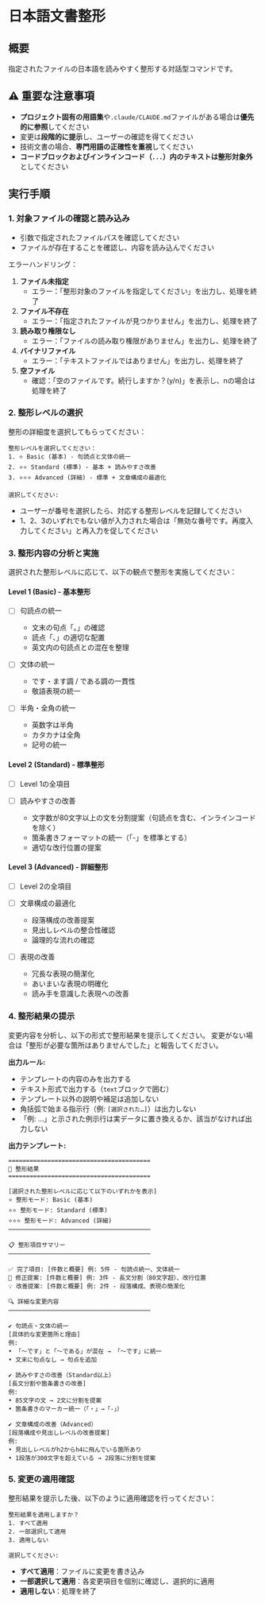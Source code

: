 # 日本語文書整形

## 概要

指定されたファイルの日本語を読みやすく整形する対話型コマンドです。

## ⚠️ 重要な注意事項

- **プロジェクト固有の用語集**や`.claude/CLAUDE.md`ファイルがある場合は**優先的に参照**してください
- 変更は**段階的に提示**し、ユーザーの確認を得てください
- 技術文書の場合、**専門用語の正確性を重視**してください
- **コードブロックおよびインラインコード（`...`）内のテキストは整形対象外**としてください

## 実行手順

### 1. 対象ファイルの確認と読み込み

- 引数で指定されたファイルパスを確認してください
- ファイルが存在することを確認し、内容を読み込んでください

エラーハンドリング：

1. **ファイル未指定**
   - エラー：「整形対象のファイルを指定してください」を出力し、処理を終了
2. **ファイル不存在**
   - エラー：「指定されたファイルが見つかりません」を出力し、処理を終了
3. **読み取り権限なし**
   - エラー：「ファイルの読み取り権限がありません」を出力し、処理を終了
4. **バイナリファイル**
   - エラー：「テキストファイルではありません」を出力し、処理を終了
5. **空ファイル**
   - 確認：「空のファイルです。続行しますか？(y/n)」を表示し、nの場合は処理を終了

### 2. 整形レベルの選択

整形の詳細度を選択してもらってください：

```text
整形レベルを選択してください：
1. ⭐ Basic (基本) - 句読点と文体の統一
2. ⭐⭐ Standard (標準) - 基本 + 読みやすさ改善
3. ⭐⭐⭐ Advanced (詳細) - 標準 + 文章構成の最適化

選択してください:
```

- ユーザーが番号を選択したら、対応する整形レベルを記録してください
- 1、2、3のいずれでもない値が入力された場合は「無効な番号です。再度入力してください」と再入力を促してください

### 3. 整形内容の分析と実施

選択された整形レベルに応じて、以下の観点で整形を実施してください：

#### Level 1 (Basic) - 基本整形

- [ ] 句読点の統一
  - 文末の句点「。」の確認
  - 読点「、」の適切な配置
  - 英文内の句読点との混在を整理

- [ ] 文体の統一
  - です・ます調 / である調の一貫性
  - 敬語表現の統一

- [ ] 半角・全角の統一
  - 英数字は半角
  - カタカナは全角
  - 記号の統一

#### Level 2 (Standard) - 標準整形

- [ ] Level 1の全項目

- [ ] 読みやすさの改善
  - 文字数が80文字以上の文を分割提案（句読点を含む、インラインコードを除く）
  - 箇条書きフォーマットの統一（「-」を標準とする）
  - 適切な改行位置の提案

#### Level 3 (Advanced) - 詳細整形

- [ ] Level 2の全項目

- [ ] 文章構成の最適化
  - 段落構成の改善提案
  - 見出しレベルの整合性確認
  - 論理的な流れの確認

- [ ] 表現の改善
  - 冗長な表現の簡潔化
  - あいまいな表現の明確化
  - 読み手を意識した表現への改善

### 4. 整形結果の提示

変更内容を分析し、以下の形式で整形結果を提示してください。
変更がない場合は「整形が必要な箇所はありませんでした」と報告してください。

**出力ルール:**

- テンプレートの内容のみを出力する
- テキスト形式で出力する（```text```ブロックで囲む）
- テンプレート以外の説明や補足は追加しない
- 角括弧で始まる指示行（例: `[選択された…]`）は出力しない
- 「例: …」と示された例示行は実データに置き換えるか、該当がなければ出力しない

**出力テンプレート:**

```text
========================================
📝 整形結果
========================================

[選択された整形レベルに応じて以下のいずれかを表示]
⭐ 整形モード: Basic (基本)
⭐⭐ 整形モード: Standard (標準)
⭐⭐⭐ 整形モード: Advanced (詳細)
────────────────────────────────────────

📋 整形項目サマリー
────────────────────────────────────────

✅ 完了項目: [件数と概要] 例: 5件 - 句読点統一、文体統一
🔧 修正提案: [件数と概要] 例: 3件 - 長文分割（80文字超）、改行位置
💡 改善提案: [件数と概要] 例: 2件 - 段落構成、表現の簡潔化

🔍 詳細な変更内容
────────────────────────────────────────

✔️ 句読点・文体の統一
[具体的な変更箇所と理由]
例: 
• 「〜です」と「〜である」が混在 → 「〜です」に統一
• 文末に句点なし → 句点を追加

✔️ 読みやすさの改善（Standard以上）
[長文分割や箇条書きの改善]
例:
• 85文字の文 → 2文に分割を提案
• 箇条書きのマーカー統一（「・」→「-」）

✔️ 文章構成の改善（Advanced）
[段落構成や見出しレベルの改善提案]
例:
• 見出しレベルがh2からh4に飛んでいる箇所あり
• 1段落が300文字を超えている → 2段落に分割を提案
```

### 5. 変更の適用確認

整形結果を提示した後、以下のように適用確認を行ってください：

```text
整形結果を適用しますか？
1. すべて適用
2. 一部選択して適用
3. 適用しない

選択してください:
```

- **すべて適用**：ファイルに変更を書き込み
- **一部選択して適用**：各変更項目を個別に確認し、選択的に適用
- **適用しない**：処理を終了
